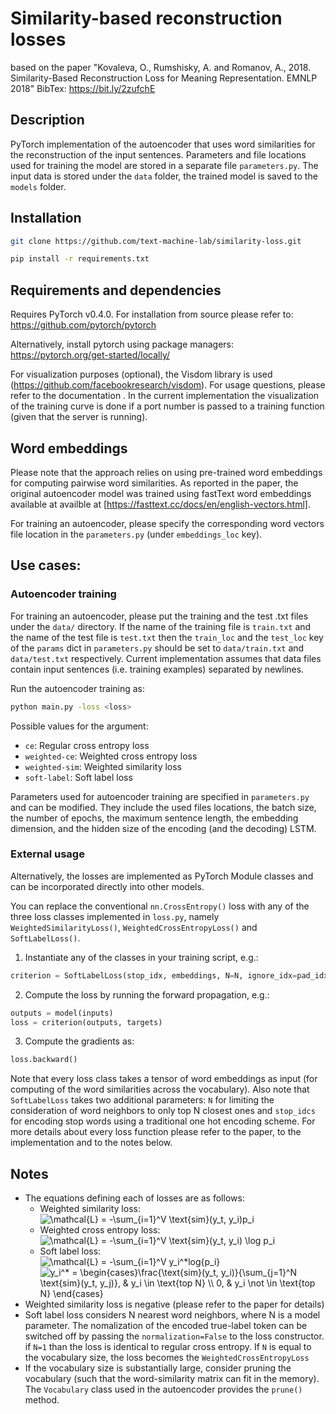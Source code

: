 # Similarity-based reconstruction losses
based on the paper "Kovaleva, O., Rumshisky, A. and Romanov, A., 2018. Similarity-Based Reconstruction Loss for Meaning Representation. EMNLP 2018" BibTex: https://bit.ly/2zufchE


## Description
PyTorch implementation of the autoencoder that uses word similarities for the reconstruction of the input sentences.
Parameters and file locations used for training the model are stored in a separate file `parameters.py`.
The input data is stored under the `data` folder, the trained model is saved to the `models` folder.

## Installation
```sh
git clone https://github.com/text-machine-lab/similarity-loss.git
```
```sh
pip install -r requirements.txt
```

## Requirements and dependencies
Requires PyTorch v0.4.0.
For installation from source please refer to:
https://github.com/pytorch/pytorch

Alternatively, install pytorch using package managers:
https://pytorch.org/get-started/locally/

For visualization purposes (optional), the Visdom library is used (https://github.com/facebookresearch/visdom).
For usage questions, please refer to the documentation . In the current implementation the visualization of the training curve is done if a port number is passed to a training function (given that the server is running).


## Word embeddings
Please note that the approach relies on using pre-trained word embeddings for computing pairwise word similarities.
As reported in the paper, the original autoencoder model was trained using fastText word embeddings available at availble at [https://fasttext.cc/docs/en/english-vectors.html].

For training an autoencoder, please specify the corresponding word vectors file location in the `parameters.py` (under `embeddings_loc` key).

## Use cases:
### Autoencoder training

For training an autoencoder, please put the training and the test .txt files under the `data/` directory. If the name of the training file is `train.txt` and the name of the test file is `test.txt` then the `train_loc` and the `test_loc` key of the `params` dict in `parameters.py` should be set to `data/train.txt` and `data/test.txt` respectively. Current implementation assumes that data files contain input sentences (i.e. training examples) separated by newlines. 

Run the autoencoder training as:

```sh
python main.py -loss <loss>
```

Possible values for the <loss> argument:
* `ce`: Regular cross entropy loss
* `weighted-ce`: Weighted cross entropy loss
* `weighted-sim`: Weighted similarity loss
* `soft-label`: Soft label loss

Parameters used for autoencoder training are specified in `parameters.py` and can be modified. They include the used files locations, the batch size, the number of epochs, the maximum sentence length, the embedding dimension, and the hidden size of the encoding (and the decoding) LSTM.

### External usage
Alternatively, the losses are implemented as PyTorch Module classes and can be incorporated directly into other models.

You can replace the conventional `nn.CrossEntropy()` loss with any of the three loss classes implemented in `loss.py`, namely 
`WeightedSimilarityLoss()`, `WeightedCrossEntropyLoss()` and `SoftLabelLoss()`. 
1. Instantiate any of the classes in your training script, e.g.:
```python
criterion = SoftLabelLoss(stop_idx, embeddings, N=N, ignore_idx=pad_idx)
```
2. Compute the loss by running the forward propagation, e.g.:
```python
outputs = model(inputs)
loss = criterion(outputs, targets)
```
3. Compute the gradients as:
```python
loss.backward()
```
Note that every loss class takes a tensor of word embeddings as input (for computing of the word similarities across the vocabulary). Also note that `SoftLabelLoss` takes two additional parameters: `N` for limiting the consideration of word neighbors to only top N closest ones and `stop_idcs` for encoding stop words using a traditional one hot encoding scheme. For more details about every loss function please refer to the paper, to the implementation and to the notes below.

## Notes
* The equations defining each of losses are as follows:
  * Weighted similarity loss:  
    <img src="https://latex.codecogs.com/svg.latex?\mathcal{L}&space;=&space;-\sum_{i=1}^V&space;\text{sim}(y_t,&space;y_i)p_i" title="\mathcal{L} = -\sum_{i=1}^V \text{sim}(y_t, y_i)p_i" />
  * Weighted cross entropy loss:  
    <img src="https://latex.codecogs.com/svg.latex?\mathcal{L}&space;=&space;-\sum_{i=1}^V&space;\text{sim}(y_t,&space;y_i)&space;\log&space;p_i" title="\mathcal{L} = -\sum_{i=1}^V \text{sim}(y_t, y_i) \log p_i" />
  * Soft label loss:  
    <img src="https://latex.codecogs.com/svg.latex?\mathcal{L}&space;=&space;-\sum_{i=1}^V&space;y_i^*log{p_i}" title="\mathcal{L} = -\sum_{i=1}^V y_i^*log{p_i}" />  
    <img src="https://latex.codecogs.com/svg.latex?y_i^*&space;=&space;\begin{cases}\frac{\text{sim}(y_t,&space;y_i)}{\sum_{j=1}^N&space;\text{sim}(y_t,&space;y_j)},&space;&&space;y_i&space;\in&space;\text{top&space;N}&space;\\&space;0,&space;&&space;y_i&space;\not&space;\in&space;\text{top&space;N}&space;\end{cases}" title="y_i^* = \begin{cases}\frac{\text{sim}(y_t, y_i)}{\sum_{j=1}^N \text{sim}(y_t, y_j)}, & y_i \in \text{top N} \\ 0, & y_i \not \in \text{top N} \end{cases}" />
* Weighted similarity loss is negative (please refer to the paper for details)
* Soft label loss considers N nearest word neighbors, where N is a model parameter. The nomalization of the encoded true-label token can be switched off by passing the `normalization=False` to the loss constructor. if `N=1` than the loss is identical to regular cross entropy. If `N` is equal to the vocabulary size, the loss becomes the `WeightedCrossEntropyLoss`
* If the vocabulary size is substantially large, consider pruning the vocabulary (such that the word-similarity matrix can fit in the memory). The `Vocabulary` class used in the autoencoder provides the `prune()` method.




